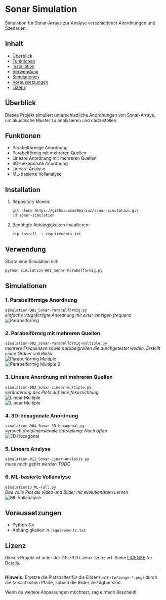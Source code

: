 # Sonar Simulation  

Simulation für Sonar-Arrays zur Analyse verschiedener Anordnungen und Szenarien.  

## Inhalt  
- [Überblick](#überblick)  
- [Funktionen](#funktionen)  
- [Installation](#installation)  
- [Verwendung](#verwendung)  
- [Simulationen](#simulationen)  
- [Voraussetzungen](#voraussetzungen)  
- [Lizenz](#lizenz)  

## Überblick  
Dieses Projekt simuliert unterschiedliche Anordnungen von Sonar-Arrays, um akustische Muster zu analysieren und darzustellen.  

## Funktionen  
- Parabelförmige Anordnung  
- Parabelförmig mit mehreren Quellen  
- Lineare Anordnung mit mehreren Quellen  
- 3D-hexagonale Anordnung  
- Lineare Analyse  
- ML-basierte Vollanalyse  

## Installation  
1. Repository klonen:  
    ```bash
    git clone https://github.com/Reariuz/sonar-simulation.git
    cd sonar-simulation
    ```
2. Benötigte Abhängigkeiten installieren:  
    ```bash
    pip install -r requirements.txt
    ```  

## Verwendung  
Starte eine Simulation mit:  
```bash
python simulation-001_Sonar-Parabelförmig.py
```  

## Simulationen  
### 1. Parabelförmige Anordnung  
`simulation-001_Sonar-Parabelförmig.py`  
_einfache vorgefertigte Anordnung mit einer einzigen frequenz_  
![Parabelförmig](img/sonar_parabelförmig.png)  

### 2. Parabelförmig mit mehreren Quellen  
`simulation-002_Sonar-Parabelförmig-multiple.py`  
_mehrere Frequenzen sowie parabelgrößen die durchgetestet weden. Erstellt einen Ordner voll Bilder_  
![Parabelförmig Multiple](img/Sonar_parabelförmig_multi.png)  
![Parabelförmig Multiple 2](img/Sonar_parabelförmig_multi_2.png) 

### 3. Lineare Anordnung mit mehreren Quellen  
`simulation-003_Sonar-Linear-multiple.py`  
_veränderung des Plots auf eine fokusrichtung_  
![Linear Multiple](img/Sonar_linear_multiple_(1).png)  
![Linear Multiple](img/Sonar_linear_multiple_(2).png)  

### 4. 3D-hexagonale Anordnung  
`simulation-004_Sonar-3D-hexagonal.py`  
_versuch dreidimensionale darstellung: Noch offen_  
![3D Hexagonal](img/sonar_hexagonal_3d.png)  

### 5. Lineare Analyse  
`simulation-011_Sonar-Linar-Analysis.py`  
_muss noch gefixt werden TODO_  

### 6. ML-basierte Vollanalyse  
`simulation13_ML-Full.py`  
_Das volle Plot als Video und Bilder mit evolutionärem Lernen_  
![ML Vollanalyse](img/Sonar_ML_full_plot.png)  

## Voraussetzungen  
- Python 3.x  
- Abhängigkeiten in `requirements.txt`  

## Lizenz  
Dieses Projekt ist unter der GPL-3.0 Lizenz lizenziert. Siehe [LICENSE](LICENSE) für Details.  

---

**Hinweis:** Ersetze die Platzhalter für die Bilder (`path/to/image-*.png`) durch die tatsächlichen Pfade, sobald die Bilder verfügbar sind.  

Wenn du weitere Anpassungen möchtest, sag einfach Bescheid!
